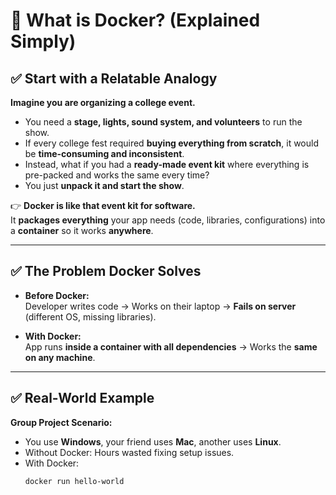 # 🐳 What is Docker? (Explained Simply)

## ✅ Start with a Relatable Analogy
**Imagine you are organizing a college event.**
- You need a **stage, lights, sound system, and volunteers** to run the show.
- If every college fest required **buying everything from scratch**, it would be **time-consuming and inconsistent**.
- Instead, what if you had a **ready-made event kit** where everything is pre-packed and works the same every time?
- You just **unpack it and start the show**.

👉 **Docker is like that event kit for software.**  
It **packages everything** your app needs (code, libraries, configurations) into a **container** so it works **anywhere**.

---

## ✅ The Problem Docker Solves
- **Before Docker:**  
  Developer writes code → Works on their laptop → **Fails on server** (different OS, missing libraries).

- **With Docker:**  
  App runs **inside a container with all dependencies** → Works the **same on any machine**.

---

## ✅ Real-World Example
**Group Project Scenario:**
- You use **Windows**, your friend uses **Mac**, another uses **Linux**.
- Without Docker: Hours wasted fixing setup issues.
- With Docker:
  ```bash
  docker run hello-world
